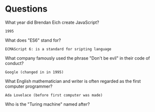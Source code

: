 # Questions

What year did Brendan Eich create JavaScript?

```
1995
```

What does "ES6" stand for?

```
ECMAScript 6: is a standard for sripting language

```

What company famously used the phrase "Don't be evil" in their code of conduct?

```
Google (changed in in 1995)
```

What English mathematician and writer is often regarded as the first computer programmer?

```
Ada Lovelace (before first computer was made)
```

Who is the "Turing machine" named after?

```

```
